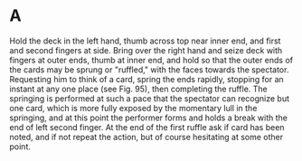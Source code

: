 # A

Hold the deck in the left hand, thumb across top near inner end, and first and second fingers at side. Bring over the right hand and seize deck with fingers at outer ends, thumb at inner end, and hold so that the outer ends of the cards may be sprung or "ruffled," with the faces towards the spectator. Requesting him to think of a card, spring the ends rapidly, stopping for an instant at any one place (see Fig. 95), then completing the ruffle. The springing is performed at such a pace that the spectator can recognize but one card, which is more fully exposed by the momentary lull in the springing, and at this point the performer forms and holds a break with the end of left second finger. At the end of the first ruffle ask if card has been noted, and if not repeat the action, but of course hesitating at some other point.

